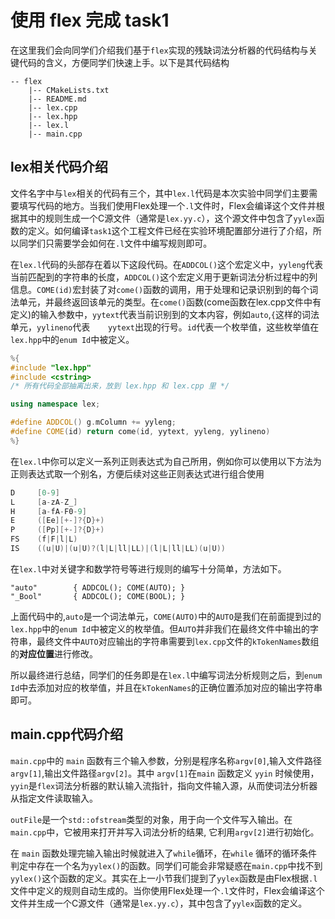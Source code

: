 # 使用 flex 完成 task1
在这里我们会向同学们介绍我们基于`flex`实现的残缺词法分析器的代码结构与关键代码的含义，方便同学们快速上手。以下是其代码结构

```
-- flex
    |-- CMakeLists.txt
    |-- README.md
    |-- lex.cpp
    |-- lex.hpp
    |-- lex.l
    |-- main.cpp
```

## lex相关代码介绍

文件名字中与`lex`相关的代码有三个，其中`lex.l`代码是本次实验中同学们主要需要填写代码的地方。当我们使用Flex处理一个`.l`文件时，Flex会编译这个文件并根据其中的规则生成一个C源文件（通常是`lex.yy.c`），这个源文件中包含了`yylex`函数的定义。如何编译`task1`这个工程文件已经在实验环境配置部分进行了介绍，所以同学们只需要学会如何在`.l`文件中编写规则即可。

在`lex.l`代码的头部存在着以下这段代码。在`ADDCOL()`这个宏定义中，`yyleng`代表当前匹配到的字符串的长度，`ADDCOL()`这个宏定义用于更新词法分析过程中的列信息。`COME(id)`宏封装了对`come()`函数的调用，用于处理和记录识别到的每个词法单元，并最终返回该单元的类型。在`come()`函数(come函数在lex.cpp文件中有定义)的输入参数中，`yytext`代表当前识别到的文本内容，例如`auto`,`{`这样的词法单元，`yylineno`代表`	yytext`出现的行号。`id`代表一个枚举值，这些枚举值在`lex.hpp`中的`enum Id`中被定义。

```c++
%{
#include "lex.hpp"
#include <cstring>
/* 所有代码全部抽离出来，放到 lex.hpp 和 lex.cpp 里 */

using namespace lex;

#define ADDCOL() g.mColumn += yyleng;
#define COME(id) return come(id, yytext, yyleng, yylineno)
%}
```

在`lex.l`中你可以定义一系列正则表达式为自己所用，例如你可以使用以下方法为正则表达式取一个别名，方便后续对这些正则表达式进行组合使用

```c++
D     [0-9]
L     [a-zA-Z_]
H     [a-fA-F0-9]
E     ([Ee][+-]?{D}+)
P     ([Pp][+-]?{D}+)
FS    (f|F|l|L)
IS    ((u|U)|(u|U)?(l|L|ll|LL)|(l|L|ll|LL)(u|U))
```

在`lex.l`中对关键字和数学符号等进行规则的编写十分简单，方法如下。

```
"auto"        { ADDCOL(); COME(AUTO); }
"_Bool"       { ADDCOL(); COME(BOOL); }
```

上面代码中的,`auto`是一个词法单元，`COME(AUTO)`中的`AUTO`是我们在前面提到过的`lex.hpp`中的`enum Id`中被定义的枚举值。但`AUTO`并非我们在最终文件中输出的字符串，最终文件中`AUTO`对应输出的字符串需要到`lex.cpp`文件的`kTokenNames`数组的**对应位置**进行修改。

所以最终进行总结，同学们的任务即是在`lex.l`中编写词法分析规则之后，到`enum Id`中去添加对应的枚举值，并且在`kTokenNames`的正确位置添加对应的输出字符串即可。



## main.cpp代码介绍

`main.cpp`中的 `main` 函数有三个输入参数，分别是程序名称`argv[0]`,输入文件路径`argv[1]`,输出文件路径`argv[2]`。其中 `argv[1]`在`main` 函数定义 `yyin` 时候使用，`yyin`是`flex`词法分析器的默认输入流指针，指向文件输入源，从而使词法分析器从指定文件读取输入。

`outFile`是一个`std::ofstream`类型的对象，用于向一个文件写入输出。在`main.cpp`中，它被用来打开并写入词法分析的结果, 它利用`argv[2]`进行初始化。

在 `main` 函数处理完输入输出时候就进入了`while`循环，在`while` 循环的循环条件判定中存在一个名为`yylex()`的函数。同学们可能会非常疑惑在`main.cpp`中找不到`yylex()`这个函数的定义。其实在上一小节我们提到了`yylex`函数是由Flex根据`.l`文件中定义的规则自动生成的。当你使用Flex处理一个`.l`文件时，Flex会编译这个文件并生成一个C源文件（通常是`lex.yy.c`），其中包含了`yylex`函数的定义。

